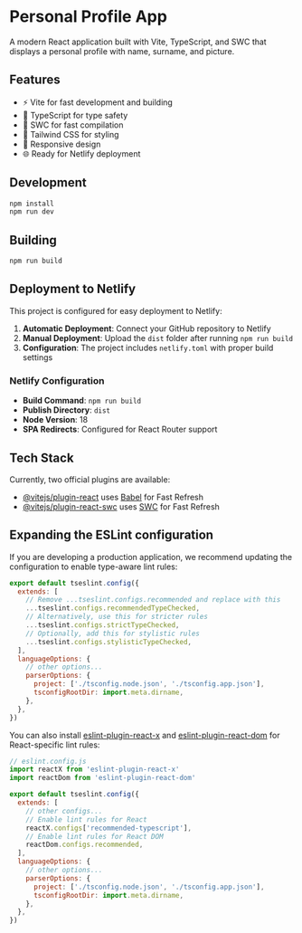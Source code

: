 # Personal Profile App

A modern React application built with Vite, TypeScript, and SWC that displays a personal profile with name, surname, and picture.

## Features

- ⚡ Vite for fast development and building
- 🔷 TypeScript for type safety
- 🚀 SWC for fast compilation
- 🎨 Tailwind CSS for styling
- 📱 Responsive design
- 🌐 Ready for Netlify deployment

## Development

```bash
npm install
npm run dev
```

## Building

```bash
npm run build
```

## Deployment to Netlify

This project is configured for easy deployment to Netlify:

1. **Automatic Deployment**: Connect your GitHub repository to Netlify
2. **Manual Deployment**: Upload the `dist` folder after running `npm run build`
3. **Configuration**: The project includes `netlify.toml` with proper build settings

### Netlify Configuration

- **Build Command**: `npm run build`
- **Publish Directory**: `dist`
- **Node Version**: 18
- **SPA Redirects**: Configured for React Router support

## Tech Stack

Currently, two official plugins are available:

- [@vitejs/plugin-react](https://github.com/vitejs/vite-plugin-react/blob/main/packages/plugin-react) uses [Babel](https://babeljs.io/) for Fast Refresh
- [@vitejs/plugin-react-swc](https://github.com/vitejs/vite-plugin-react/blob/main/packages/plugin-react-swc) uses [SWC](https://swc.rs/) for Fast Refresh

## Expanding the ESLint configuration

If you are developing a production application, we recommend updating the configuration to enable type-aware lint rules:

```js
export default tseslint.config({
  extends: [
    // Remove ...tseslint.configs.recommended and replace with this
    ...tseslint.configs.recommendedTypeChecked,
    // Alternatively, use this for stricter rules
    ...tseslint.configs.strictTypeChecked,
    // Optionally, add this for stylistic rules
    ...tseslint.configs.stylisticTypeChecked,
  ],
  languageOptions: {
    // other options...
    parserOptions: {
      project: ['./tsconfig.node.json', './tsconfig.app.json'],
      tsconfigRootDir: import.meta.dirname,
    },
  },
})
```

You can also install [eslint-plugin-react-x](https://github.com/Rel1cx/eslint-react/tree/main/packages/plugins/eslint-plugin-react-x) and [eslint-plugin-react-dom](https://github.com/Rel1cx/eslint-react/tree/main/packages/plugins/eslint-plugin-react-dom) for React-specific lint rules:

```js
// eslint.config.js
import reactX from 'eslint-plugin-react-x'
import reactDom from 'eslint-plugin-react-dom'

export default tseslint.config({
  extends: [
    // other configs...
    // Enable lint rules for React
    reactX.configs['recommended-typescript'],
    // Enable lint rules for React DOM
    reactDom.configs.recommended,
  ],
  languageOptions: {
    // other options...
    parserOptions: {
      project: ['./tsconfig.node.json', './tsconfig.app.json'],
      tsconfigRootDir: import.meta.dirname,
    },
  },
})
```
